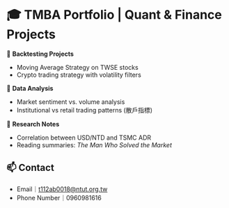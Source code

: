 # 🎓 TMBA Portfolio | Quant & Finance Projects

📌 **Backtesting Projects**  
   - Moving Average Strategy on TWSE stocks  
   - Crypto trading strategy with volatility filters

📌 **Data Analysis**  
   - Market sentiment vs. volume analysis  
   - Institutional vs retail trading patterns (散戶指標)

📌 **Research Notes**  
   - Correlation between USD/NTD and TSMC ADR  
   - Reading summaries: *The Man Who Solved the Market*

## 📫 Contact

- Email｜<t112ab0018@ntut.org.tw>
- Phone Number｜0960981616